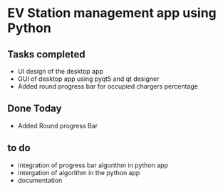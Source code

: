 # EV Station management app using Python

## Tasks completed
- UI design of the desktop app
- GUI of desktop app using pyqt5 and qt  designer
- Added round progress bar for occupied chargers percentage

## Done Today
- Added Round progress Bar

## to do
- integration of progress bar algorithm in python app
- intergation of algorithm in the python app
- documentation
